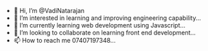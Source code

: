 - 👋 Hi, I’m @VadiNatarajan
- 👀 I’m interested in learning and improving engineering capability...
- 🌱 I’m currently learning web development using Javascript...
- 💞️ I’m looking to collaborate on learning front end development...
- 📫 How to reach me 07407197348...

<!---
VadiNatarajan/VadiNatarajan is a ✨ special ✨ repository because its `README.md` (this file) appears on your GitHub profile.
You can click the Preview link to take a look at your changes.
--->
